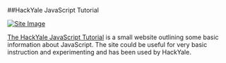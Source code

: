 ##HackYale JavaScript Tutorial

[![Site Image](https://github.com/xaq2892/javascript-tutorial/blob/master/images/site_image.png?raw=true "Javascript Tutorial")](http://hackyale.staticloud.com/)

[The HackYale JavaScript Tutorial](http://hackyale.staticloud.com/) is a small website outlining some basic information about JavaScript.
The site could be useful for very basic instruction and experimenting and has been used by HackYale.
